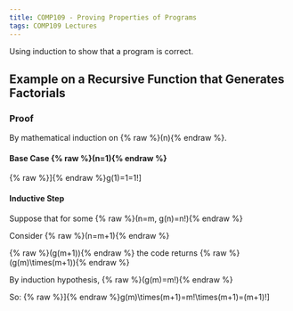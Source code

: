 ```yaml
---
title: COMP109 - Proving Properties of Programs
tags: COMP109 Lectures
---
```

Using induction to show that a program is correct.
## Example on a Recursive Function that Generates Factorials
### Proof
By mathematical induction on {% raw %}\(n\){% endraw %}.

#### Base Case {% raw %}\(n=1\){% endraw %}
{% raw %}\]{% endraw %}g(1)=1=1!\]

#### Inductive Step
Suppose that for some {% raw %}\(n=m, g(n)=n!\){% endraw %}

Consider {% raw %}\(n=m+1\){% endraw %}

{% raw %}\(g(m+1)\){% endraw %} the code returns {% raw %}\(g(m)\times(m+1)\){% endraw %}

By induction hypothesis, {% raw %}\(g(m)=m!\){% endraw %}

So: 
{% raw %}\]{% endraw %}g(m)\times(m+1)=m!\times(m+1)=(m+1)!\]
